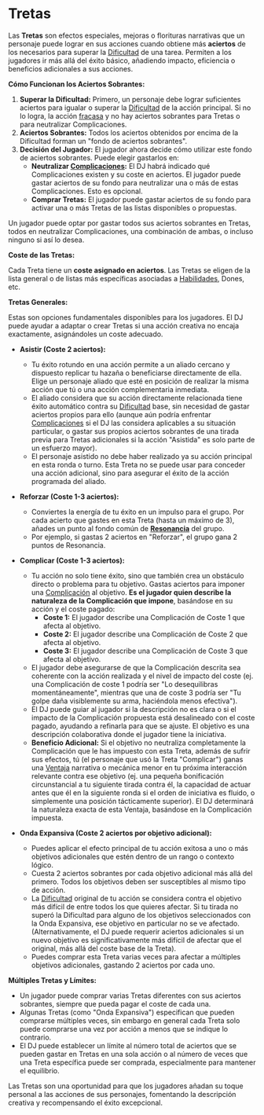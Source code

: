 # Tretas

Las **Tretas** son efectos especiales, mejoras o florituras narrativas que un personaje puede lograr en sus acciones cuando obtiene más **aciertos** de los necesarios para superar la [Dificultad](./01.06_Dificultad.md) de una tarea. Permiten a los jugadores ir más allá del éxito básico, añadiendo impacto, eficiencia o beneficios adicionales a sus acciones.

**Cómo Funcionan los Aciertos Sobrantes:**

1.  **Superar la Dificultad:** Primero, un personaje debe lograr suficientes aciertos para igualar o superar la [Dificultad](./01.06_Dificultad.md) de la acción principal. Si no lo logra, la acción [fracasa](./01.04_Aciertos_y_Tipos_de_Exito.md) y no hay aciertos sobrantes para Tretas o para neutralizar Complicaciones.
2.  **Aciertos Sobrantes:** Todos los aciertos obtenidos por encima de la Dificultad forman un "fondo de aciertos sobrantes".
3.  **Decisión del Jugador:** El jugador ahora decide cómo utilizar este fondo de aciertos sobrantes. Puede elegir gastarlos en:
    *   **Neutralizar [Complicaciones](./01.07_Complicaciones.md):** El DJ habrá indicado qué Complicaciones existen y su coste en aciertos. El jugador puede gastar aciertos de su fondo para neutralizar una o más de estas Complicaciones. Esto es opcional.
    *   **Comprar Tretas:** El jugador puede gastar aciertos de su fondo para activar una o más Tretas de las listas disponibles o propuestas.

Un jugador puede optar por gastar todos sus aciertos sobrantes en Tretas, todos en neutralizar Complicaciones, una combinación de ambas, o incluso ninguno si así lo desea.

**Coste de las Tretas:**

Cada Treta tiene un **coste asignado en aciertos**. Las Tretas se eligen de la lista general o de listas más específicas asociadas a [Habilidades](./01.11_Habilidades_Concepto.md), Dones, etc.

**Tretas Generales:**

Estas son opciones fundamentales disponibles para los jugadores. El DJ puede ayudar a adaptar o crear Tretas si una acción creativa no encaja exactamente, asignándoles un coste adecuado.

*   **Asistir (Coste 2 aciertos):**
    *   Tu éxito rotundo en una acción permite a un aliado cercano y dispuesto replicar tu hazaña o beneficiarse directamente de ella. Elige un personaje aliado que esté en posición de realizar la misma acción que tú o una acción complementaria inmediata.
    *   El aliado considera que su acción directamente relacionada tiene éxito automático contra su [Dificultad](./01.06_Dificultad.md) base, sin necesidad de gastar aciertos propios para ello (aunque aún podría enfrentar [Complicaciones](./01.07_Complicaciones.md) si el DJ las considera aplicables a su situación particular, o gastar sus propios aciertos sobrantes de una tirada previa para Tretas adicionales si la acción "Asistida" es solo parte de un esfuerzo mayor).
    *   El personaje asistido no debe haber realizado ya su acción principal en esta ronda o turno. Esta Treta no se puede usar para conceder una acción adicional, sino para asegurar el éxito de la acción programada del aliado.

*   **Reforzar (Coste 1-3 aciertos):**
    *   Conviertes la energía de tu éxito en un impulso para el grupo. Por cada acierto que gastes en esta Treta (hasta un máximo de 3), añades un punto al fondo común de **[Resonancia](./01.09_Resonancia_y_Cinematicas.md)** del grupo.
    *   Por ejemplo, si gastas 2 aciertos en "Reforzar", el grupo gana 2 puntos de Resonancia.

*   **Complicar (Coste 1-3 aciertos):**
    *   Tu acción no solo tiene éxito, sino que también crea un obstáculo directo o problema para tu objetivo. Gastas aciertos para imponer una [Complicación](./01.07_Complicaciones.md) al objetivo. **Es el jugador quien describe la naturaleza de la Complicación que impone**, basándose en su acción y el coste pagado:
        *   **Coste 1:** El jugador describe una Complicación de Coste 1 que afecta al objetivo.
        *   **Coste 2:** El jugador describe una Complicación de Coste 2 que afecta al objetivo.
        *   **Coste 3:** El jugador describe una Complicación de Coste 3 que afecta al objetivo.
    *   El jugador debe asegurarse de que la Complicación descrita sea coherente con la acción realizada y el nivel de impacto del coste (ej. una Complicación de coste 1 podría ser "Lo desequilibras momentáneamente", mientras que una de coste 3 podría ser "Tu golpe daña visiblemente su arma, haciéndola menos efectiva").
    *   El DJ puede guiar al jugador si la descripción no es clara o si el impacto de la Complicación propuesta está desalineado con el coste pagado, ayudando a refinarla para que se ajuste. El objetivo es una descripción colaborativa donde el jugador tiene la iniciativa.
    *   **Beneficio Adicional:** Si el objetivo no neutraliza completamente la Complicación que le has impuesto con esta Treta, además de sufrir sus efectos, tú (el personaje que usó la Treta "Complicar") ganas una [Ventaja](./01.10_Ventaja.md) narrativa o mecánica menor en tu próxima interacción relevante contra ese objetivo (ej. una pequeña bonificación circunstancial a tu siguiente tirada contra él, la capacidad de actuar antes que él en la siguiente ronda si el orden de iniciativa es fluido, o simplemente una posición tácticamente superior). El DJ determinará la naturaleza exacta de esta Ventaja, basándose en la Complicación impuesta.

*   **Onda Expansiva (Coste 2 aciertos por objetivo adicional):**
    *   Puedes aplicar el efecto principal de tu acción exitosa a uno o más objetivos adicionales que estén dentro de un rango o contexto lógico.
    *   Cuesta 2 aciertos sobrantes por cada objetivo adicional más allá del primero. Todos los objetivos deben ser susceptibles al mismo tipo de acción.
    *   La [Dificultad](./01.06_Dificultad.md) original de tu acción se considera contra el objetivo más difícil de entre todos los que quieres afectar. Si tu tirada no superó la Dificultad para alguno de los objetivos seleccionados con la Onda Expansiva, ese objetivo en particular no se ve afectado. (Alternativamente, el DJ puede requerir aciertos adicionales si un nuevo objetivo es significativamente más difícil de afectar que el original, más allá del coste base de la Treta).
    *   Puedes comprar esta Treta varias veces para afectar a múltiples objetivos adicionales, gastando 2 aciertos por cada uno.

**Múltiples Tretas y Límites:**

*   Un jugador puede comprar varias Tretas diferentes con sus aciertos sobrantes, siempre que pueda pagar el coste de cada una.
*   Algunas Tretas (como "Onda Expansiva") especifican que pueden comprarse múltiples veces, sin embargo en general cada Treta solo puede comprarse una vez por acción a menos que se indique lo contrario.
*   El DJ puede establecer un límite al número total de aciertos que se pueden gastar en Tretas en una sola acción o al número de veces que una Treta específica puede ser comprada, especialmente para mantener el equilibrio.

Las Tretas son una oportunidad para que los jugadores añadan su toque personal a las acciones de sus personajes, fomentando la descripción creativa y recompensando el éxito excepcional.
